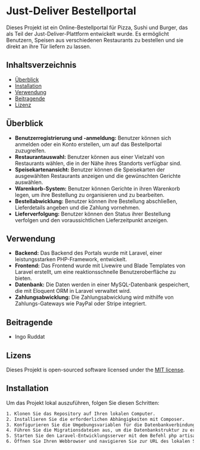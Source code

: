 # Just-Deliver Bestellportal

Dieses Projekt ist ein Online-Bestellportal für Pizza, Sushi und Burger, das als Teil der Just-Deliver-Plattform entwickelt wurde. Es ermöglicht Benutzern, Speisen aus verschiedenen Restaurants zu bestellen und sie direkt an ihre Tür liefern zu lassen.

## Inhaltsverzeichnis

- [Überblick](#überblick)
- [Installation](#installation)
- [Verwendung](#verwendung)
- [Beitragende](#beitragende)
- [Lizenz](#lizenz)

## Überblick

- <strong>Benutzerregistrierung und -anmeldung:</strong> Benutzer können sich anmelden oder ein Konto erstellen, um auf das Bestellportal zuzugreifen.
- <strong>Restaurantauswahl:</strong> Benutzer können aus einer Vielzahl von Restaurants wählen, die in der Nähe ihres Standorts verfügbar sind.
- <strong>Speisekartenansicht:</strong> Benutzer können die Speisekarten der ausgewählten Restaurants anzeigen und die gewünschten Gerichte auswählen.
- <strong>Warenkorb-System:</strong> Benutzer können Gerichte in ihren Warenkorb legen, um ihre Bestellung zu organisieren und zu bearbeiten.
- <strong>Bestellabwicklung:</strong> Benutzer können ihre Bestellung abschließen, Lieferdetails angeben und die Zahlung vornehmen.
- <strong>Lieferverfolgung:</strong> Benutzer können den Status ihrer Bestellung verfolgen und den voraussichtlichen Lieferzeitpunkt anzeigen.

## Verwendung

- <strong>Backend:</strong> Das Backend des Portals wurde mit Laravel, einer leistungsstarken PHP-Framework, entwickelt.
- <strong>Frontend:</strong> Das Frontend wurde mit Livewire und Blade Templates von Laravel erstellt, um eine reaktionsschnelle Benutzeroberfläche zu bieten.
- <strong>Datenbank:</strong> Die Daten werden in einer MySQL-Datenbank gespeichert, die mit Eloquent ORM in Laravel verwaltet wird.
- <strong>Zahlungsabwicklung:</strong> Die Zahlungsabwicklung wird mithilfe von Zahlungs-Gateways wie PayPal oder Stripe integriert.

## Beitragende

- Ingo Ruddat

## Lizens

Dieses Projekt is open-sourced software licensed under the [MIT license](https://opensource.org/licenses/MIT).

## Installation

</strong>Um das Projekt lokal auszuführen, folgen Sie diesen Schritten:</strong>

```bash
1. Klonen Sie das Repository auf Ihren lokalen Computer.
2. Installieren Sie die erforderlichen Abhängigkeiten mit Composer.
3. Konfigurieren Sie die Umgebungsvariablen für die Datenbankverbindung und andere erforderliche Einstellungen.
4. Führen Sie die Migrationsdateien aus, um die Datenbankstruktur zu erstellen.
5. Starten Sie den Laravel-Entwicklungsserver mit dem Befehl php artisan serve.
6. Öffnen Sie Ihren Webbrowser und navigieren Sie zur URL des lokalen Servers, um auf das Bestellportal zuzugreifen

